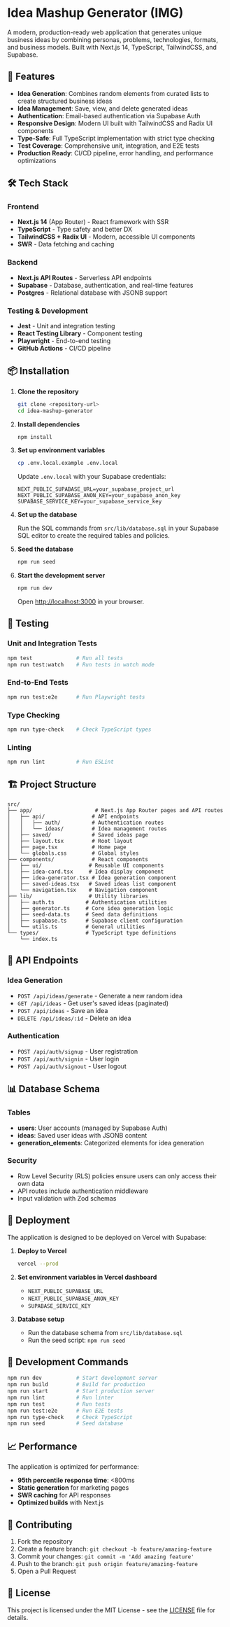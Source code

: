 # Idea Mashup Generator (IMG)

A modern, production-ready web application that generates unique business ideas by combining personas, problems, technologies, formats, and business models. Built with Next.js 14, TypeScript, TailwindCSS, and Supabase.

## 🚀 Features

- **Idea Generation**: Combines random elements from curated lists to create structured business ideas
- **Idea Management**: Save, view, and delete generated ideas
- **Authentication**: Email-based authentication via Supabase Auth
- **Responsive Design**: Modern UI built with TailwindCSS and Radix UI components
- **Type-Safe**: Full TypeScript implementation with strict type checking
- **Test Coverage**: Comprehensive unit, integration, and E2E tests
- **Production Ready**: CI/CD pipeline, error handling, and performance optimizations

## 🛠️ Tech Stack

### Frontend
- **Next.js 14** (App Router) - React framework with SSR
- **TypeScript** - Type safety and better DX
- **TailwindCSS + Radix UI** - Modern, accessible UI components
- **SWR** - Data fetching and caching

### Backend
- **Next.js API Routes** - Serverless API endpoints
- **Supabase** - Database, authentication, and real-time features
- **Postgres** - Relational database with JSONB support

### Testing & Development
- **Jest** - Unit and integration testing
- **React Testing Library** - Component testing
- **Playwright** - End-to-end testing
- **GitHub Actions** - CI/CD pipeline

## 📦 Installation

1. **Clone the repository**
   ```bash
   git clone <repository-url>
   cd idea-mashup-generator
   ```

2. **Install dependencies**
   ```bash
   npm install
   ```

3. **Set up environment variables**
   ```bash
   cp .env.local.example .env.local
   ```
   
   Update `.env.local` with your Supabase credentials:
   ```env
   NEXT_PUBLIC_SUPABASE_URL=your_supabase_project_url
   NEXT_PUBLIC_SUPABASE_ANON_KEY=your_supabase_anon_key
   SUPABASE_SERVICE_KEY=your_supabase_service_key
   ```

4. **Set up the database**
   
   Run the SQL commands from `src/lib/database.sql` in your Supabase SQL editor to create the required tables and policies.

5. **Seed the database**
   ```bash
   npm run seed
   ```

6. **Start the development server**
   ```bash
   npm run dev
   ```

   Open [http://localhost:3000](http://localhost:3000) in your browser.

## 🧪 Testing

### Unit and Integration Tests
```bash
npm test              # Run all tests
npm run test:watch    # Run tests in watch mode
```

### End-to-End Tests
```bash
npm run test:e2e      # Run Playwright tests
```

### Type Checking
```bash
npm run type-check    # Check TypeScript types
```

### Linting
```bash
npm run lint          # Run ESLint
```

## 🏗️ Project Structure

```
src/
├── app/                    # Next.js App Router pages and API routes
│   ├── api/               # API endpoints
│   │   ├── auth/          # Authentication routes
│   │   └── ideas/         # Idea management routes
│   ├── saved/             # Saved ideas page
│   ├── layout.tsx         # Root layout
│   ├── page.tsx           # Home page
│   └── globals.css        # Global styles
├── components/            # React components
│   ├── ui/               # Reusable UI components
│   ├── idea-card.tsx     # Idea display component
│   ├── idea-generator.tsx # Idea generation component
│   ├── saved-ideas.tsx   # Saved ideas list component
│   └── navigation.tsx    # Navigation component
├── lib/                  # Utility libraries
│   ├── auth.ts          # Authentication utilities
│   ├── generator.ts     # Core idea generation logic
│   ├── seed-data.ts     # Seed data definitions
│   ├── supabase.ts      # Supabase client configuration
│   └── utils.ts         # General utilities
└── types/               # TypeScript type definitions
    └── index.ts
```

## 🎯 API Endpoints

### Idea Generation
- `POST /api/ideas/generate` - Generate a new random idea
- `GET /api/ideas` - Get user's saved ideas (paginated)
- `POST /api/ideas` - Save an idea
- `DELETE /api/ideas/:id` - Delete an idea

### Authentication
- `POST /api/auth/signup` - User registration
- `POST /api/auth/signin` - User login
- `POST /api/auth/signout` - User logout

## 📊 Database Schema

### Tables
- **users**: User accounts (managed by Supabase Auth)
- **ideas**: Saved user ideas with JSONB content
- **generation_elements**: Categorized elements for idea generation

### Security
- Row Level Security (RLS) policies ensure users can only access their own data
- API routes include authentication middleware
- Input validation with Zod schemas

## 🚀 Deployment

The application is designed to be deployed on Vercel with Supabase:

1. **Deploy to Vercel**
   ```bash
   vercel --prod
   ```

2. **Set environment variables in Vercel dashboard**
   - `NEXT_PUBLIC_SUPABASE_URL`
   - `NEXT_PUBLIC_SUPABASE_ANON_KEY`
   - `SUPABASE_SERVICE_KEY`

3. **Database setup**
   - Run the database schema from `src/lib/database.sql`
   - Run the seed script: `npm run seed`

## 🔧 Development Commands

```bash
npm run dev           # Start development server
npm run build         # Build for production
npm run start         # Start production server
npm run lint          # Run linter
npm run test          # Run tests
npm run test:e2e      # Run E2E tests
npm run type-check    # Check TypeScript
npm run seed          # Seed database
```

## 📈 Performance

The application is optimized for performance:
- **95th percentile response time**: <800ms
- **Static generation** for marketing pages
- **SWR caching** for API responses
- **Optimized builds** with Next.js

## 🤝 Contributing

1. Fork the repository
2. Create a feature branch: `git checkout -b feature/amazing-feature`
3. Commit your changes: `git commit -m 'Add amazing feature'`
4. Push to the branch: `git push origin feature/amazing-feature`
5. Open a Pull Request

## 📝 License

This project is licensed under the MIT License - see the [LICENSE](LICENSE) file for details.